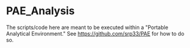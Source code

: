 PAE_Analysis
============

The scripts/code here are meant to be executed within a "Portable Analytical Environment." See https://github.com/srp33/PAE for how to do so.
